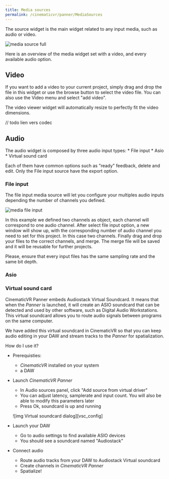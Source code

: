 ```yaml
---
title: Media sources
permalink: /cinematicvr/panner/MediaSources
---
```


[media_full]: {{site.baseurl}}/cinematicvr/img/media_full.png
[media_file_merge]: {{site.baseurl}}/cinematicvr/media_file_merge.gif

The source widget is the main widget related to any input media, such as audio or video.

![media source full][media_full]

Here is an overview of the media widget set with a video, and every available audio option.

## Video

If you want to add a video to your current project, simply drag and drop the file in this widget or use the browse button to select the video file. You can also use the Video menu and select "add video".

The video viewer widget will automatically resize to perfectly fit the video dimensions.

// todo lien vers codec

## Audio

The audio widget is composed by three audio input types: 
	* File input
	* Asio 
	* Virtual sound card
	
Each of them have common options such as "ready" feedback, delete and edit. Only the File input source have the export option.

### File input

The file input media source will let you configure your multiples audio inputs depending the number of channels you defined.

![media file input][media_file_merge]

In this example we defined two channels as object, each channel will correspond to one audio channel. After select file input option, a new window will show up, with the corresponding number of audio channel you need to set for this project. In this case two channels. Finally drag and drop your files to the correct channels, and merge.
The merge file will be saved and it will be reusable for further projects.

Please, ensure that every input files has the same sampling rate and the same bit depth.

### Asio


### Virtual sound card

CinematicVR Panner embeds Audiostack Virtual Soundcard. It means that when the *Panner* is launched, it will create an ASIO soundcard that can be detected and used by other software, such as Digital Audio Workstations. This virtual soundcard allows you to route audio signals between programs on the same computer.

We have added this virtual soundcard in CinematicVR so that you can keep audio editing in your DAW and stream tracks to the *Panner* for spatialization.

How do I use it?
- Prerequisties:
	- *CinematicVR* installed on your system
	- a DAW
- Launch *CinematicVR Panner*
	- In Audio sources panel, click "Add source from virtual driver"
	- You can adjust latency, samplerate and input count. You will also be able to modify this parameters later
	- Press Ok, soundcard is up and running

	![img Virtual soundcard dialog][vsc_config]

- Launch your DAW
	- Go to audio settings to find available ASIO devices
	- You should see a soundcard named "Audiostack"
- Connect audio
	- Route audio tracks from your DAW to Audiostack Virtual soundcard
	- Create channels in *CinematicVR Panner*
	- Spatialize!
